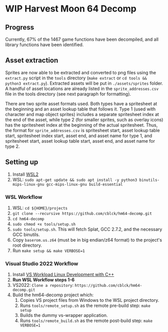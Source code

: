# WIP Harvest Moon 64 Decomp

## Progress

Currently, 67% of the 1467 game functions have been decompiled, and all library functions have been identified.

## Asset extraction

Sprites are now able to be extracted and converted to png files using the `extract.py` script in the `tools` directory (`make extract` or `cd tools && python3 extract.py`). Extracted assets will be put in `./assets/sprites` folder. A handful of asset locations are already listed in the `sprite_addresses.csv` file in the tools directory (see next paragraph for formatting).

There are two sprite asset formats used. Both types have a spritesheet at the beginning and an asset lookup table that follows it. Type 1 (used with character and map object sprites) includes a separate spritesheet index at the end of the asset, while type 2 (for smaller sprites, such as overlay icons) has the spritesheet index at the beginning of the actual spritesheet. Thus, the format for `sprite_addresses.csv` is spritesheet start, asset lookup table start, spritesheet index start, asset end, and asset name for type 1, and spritesheet start, asset lookup table start, asset end, and asset name for type 2.


## Setting up
1. Install [WSL2](https://learn.microsoft.com/en-us/windows/wsl/install)
1. WSL: `sudo apt-get update && sudo apt install -y python3 binutils-mips-linux-gnu gcc-mips-linux-gnu build-essential`

### WSL Workflow
1. WSL: `cd ${HOME}/projects`
1. `git clone --recursive https://github.com/cblck/hm64-decomp.git`
1. `cd hm64-decomp`
1. `sudo chmod +x tools/setup.sh`
1. `sudo tools/setup.sh`. This will fetch Splat, GCC 2.7.2, and the necessary GCC binutils.
1. Copy `baserom.us.z64` (must be in big endian/z64 format) to the project's root directory.
1. Run `make setup && make VERBOSE=1`

### Visual Studio 2022 Workflow
1. Install [VS Workload Linux Development with C++](https://learn.microsoft.com/en-us/cpp/linux/download-install-and-setup-the-linux-development-workload?view=msvc-170)
1. **Run WSL Workflow steps 1-6**
1. VS2022: `Clone a repository`: `https://github.com/cblck/hm64-decomp.git`
1. Build the hm64-decomp project which:
    1. Copies VS project files from Windows to the WSL project directory.
    1. Runs `tools/remote_setup.sh` as the remote pre-build step: `make setup`
    1. Builds the dummy vs-wrapper application.
    1. Runs `tools/remote_build.sh` as the remote post-build step: `make VERBOSE=1`